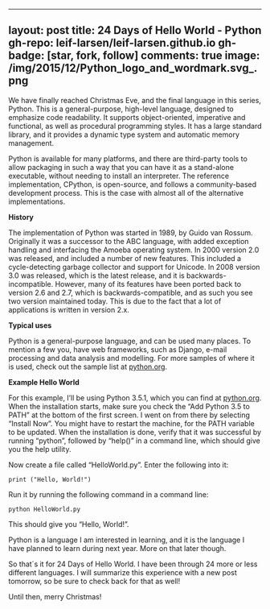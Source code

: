 
---
layout: post
title: 24 Days of Hello World - Python
gh-repo: leif-larsen/leif-larsen.github.io
gh-badge: [star, fork, follow]
comments: true
image: /img/2015/12/Python_logo_and_wordmark.svg_.png
---
    
    
We have finally reached Christmas Eve, and the final language in this series, Python. This is a general-purpose, high-level language, designed to emphasize code readability. It supports object-oriented, imperative and functional, as well as procedural programming styles. It has a large standard library, and it provides a dynamic type system and automatic memory management.

Python is available for many platforms, and there are third-party tools to allow packaging in such a way that you can have it as a stand-alone executable, without needing to install an interpreter. The reference implementation, CPython, is open-source, and follows a community-based development process. This is the case with almost all of the alternative implementations.

**History**

The implementation of Python was started in 1989, by Guido van Rossum. Originally it was a successor to the ABC language, with added exception handling and interfacing the Amoeba operating system. In 2000 version 2.0 was released, and included a number of new features. This included a cycle-detecting garbage collector and support for Unicode. In 2008 version 3.0 was released, which is the latest release, and it is backwards-incompatible. However, many of its features have been ported back to version 2.6 and 2.7, which is backwards-compatible, and as such you see two version maintained today. This is due to the fact that a lot of applications is written in version 2.x.

**Typical uses**

Python is a general-purpose language, and can be used many places. To mention a few you, have web frameworks, such as Django, e-mail processing and data analysis and modelling. For more samples of where it is used, check out the sample list at [python.org](https://www.python.org/about/apps/).

**Example Hello World**

For this example, I’ll be using Python 3.5.1, which you can find at [python.org](https://www.python.org/downloads/). When the installation starts, make sure you check the “Add Python 3.5 to PATH” at the bottom of the first screen. I went on from there by selecting “Install Now”. You might have to restart the machine, for the PATH variable to be updated. When the installation is done, verify that it was successful by running “python”, followed by “help()” in a command line, which should give you the help utility.

Now create a file called “HelloWorld.py”. Enter the following into it:

<code>print ("Hello, World!")</code>

Run it by running the following command in a command line:

<code>python HelloWorld.py</code>

This should give you “Hello, World!”.

Python is a language I am interested in learning, and it is the language I have planned to learn during next year. More on that later though.

So that´s it for 24 Days of Hello World. I have been through 24 more or less different languages. I will summarize this experience with a new post tomorrow, so be sure to check back for that as well!

Until then, merry Christmas!


